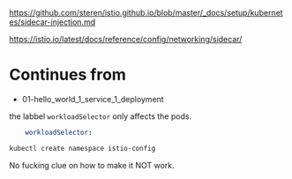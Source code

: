 https://github.com/steren/istio.github.io/blob/master/_docs/setup/kubernetes/sidecar-injection.md

https://istio.io/latest/docs/reference/config/networking/sidecar/


# Continues from

- 01-hello_world_1_service_1_deployment



the labbel `workloadSelector` only affects the pods.

```yaml
    workloadSelector:
```




```sh
kubectl create namespace istio-config
```



No fucking clue on how to make it NOT work.

